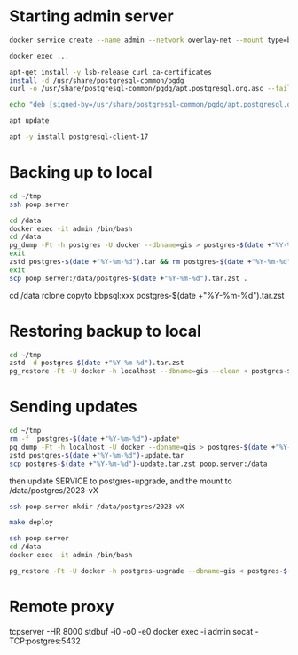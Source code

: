 
# Starting admin server

```bash
docker service create --name admin --network overlay-net --mount type=bind,source=/data,target=/data ubuntu:noble sleep 3000000

docker exec ...

apt-get install -y lsb-release curl ca-certificates
install -d /usr/share/postgresql-common/pgdg
curl -o /usr/share/postgresql-common/pgdg/apt.postgresql.org.asc --fail https://www.postgresql.org/media/keys/ACCC4CF8.asc

echo "deb [signed-by=/usr/share/postgresql-common/pgdg/apt.postgresql.org.asc] https://apt.postgresql.org/pub/repos/apt $(lsb_release -cs)-pgdg main" > /etc/apt/sources.list.d/pgdg.list

apt update

apt -y install postgresql-client-17

```

# Backing up to local

```bash
cd ~/tmp
ssh poop.server

cd /data
docker exec -it admin /bin/bash
cd /data
pg_dump -Ft -h postgres -U docker --dbname=gis > postgres-$(date +"%Y-%m-%d").tar
exit
zstd postgres-$(date +"%Y-%m-%d").tar && rm postgres-$(date +"%Y-%m-%d").tar
exit
scp poop.server:/data/postgres-$(date +"%Y-%m-%d").tar.zst .

```

cd /data
rclone copyto bbpsql:xxx postgres-$(date +"%Y-%m-%d").tar.zst


# Restoring backup to local

```bash
cd ~/tmp
zstd -d postgres-$(date +"%Y-%m-%d").tar.zst
pg_restore -Ft -U docker -h localhost --dbname=gis --clean < postgres-$(date +"%Y-%m-%d").tar
```


# Sending updates

```bash
cd ~/tmp
rm -f  postgres-$(date +"%Y-%m-%d")-update*
pg_dump -Ft -h localhost -U docker --dbname=gis > postgres-$(date +"%Y-%m-%d")-update.tar
zstd postgres-$(date +"%Y-%m-%d")-update.tar
scp postgres-$(date +"%Y-%m-%d")-update.tar.zst poop.server:/data
```

then update SERVICE to postgres-upgrade, and the mount to /data/postgres/2023-vX

```bash
ssh poop.server mkdir /data/postgres/2023-vX

make deploy

ssh poop.server
cd /data
docker exec -it admin /bin/bash

pg_restore -Ft -U docker -h postgres-upgrade --dbname=gis < postgres-$(date +"%Y-%m-%d")-update.tar
```


# Remote proxy

tcpserver -HR <ip> 8000 stdbuf -i0 -o0 -e0 docker exec -i admin socat - TCP:postgres:5432



